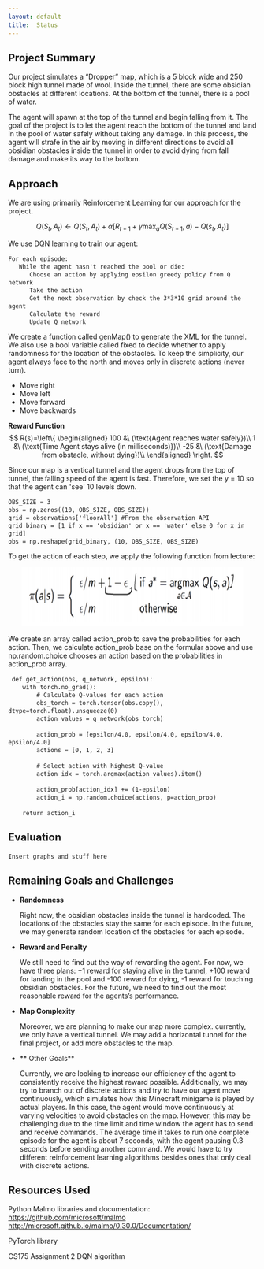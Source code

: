 ```yaml
---
layout: default
title:  Status
---
```


## Project Summary

Our project simulates a “Dropper” map, which is a 5 block wide and 250 block high tunnel made of wool. Inside the tunnel, there are some obsidian obstacles at different locations. At the bottom of the tunnel, there is a pool of water. 

The agent will spawn at the top of the tunnel and begin falling from it. The goal of the project is to let the agent reach the bottom of the tunnel and land in the pool of water safely without taking any damage. In this process, the agent will strafe in the air by moving in different directions to avoid all obsidian obstacles inside the tunnel in order to avoid dying from fall damage and make its way to the bottom. 

## Approach
We are using primarily Reinforcement Learning for our approach for the project.

$$
Q(S_t, A_t)\leftarrow Q(S_t, A_t) + \alpha[R_{t+1} + \gamma\max_a Q(S_{t+1},a)- Q(s_t, A_t)]
$$

We use DQN learning to train our agent:

```
For each episode:
   While the agent hasn't reached the pool or die:
      Choose an action by applying epsilon greedy policy from Q network
      Take the action
      Get the next observation by check the 3*3*10 grid around the agent
      Calculate the reward
      Update Q network
```

We create a function called genMap() to generate the XML for the tunnel. We also use a bool variable called fixed to decide whether to apply randomness for the location of the obstacles. To keep the simplicity, our agent always face to the north and moves only in discrete actions (never turn).

* Move right
* Move left
* Move forward
* Move backwards
	
**Reward Function**
$$
R(s)=\left\{
	\begin{aligned}
	100 &\ (\text{Agent reaches water safely})\\
	1 &\ (\text{Time Agent stays alive (in milliseconds)})\\
	-25 &\ (\text{Damage from obstacle, without dying})\\
	\end{aligned}
	\right.
$$

Since our map is a vertical tunnel and the agent drops from the top of tunnel, the falling speed of the agent is fast. Therefore, we set the y = 10 so that the agent can 'see' 10 levels down.
 ```
 OBS_SIZE = 3
 obs = np.zeros((10, OBS_SIZE, OBS_SIZE))
 grid = observations['floorAll'] #From the observation API
 grid_binary = [1 if x == 'obsidian' or x == 'water' else 0 for x in grid]
 obs = np.reshape(grid_binary, (10, OBS_SIZE, OBS_SIZE)
```

To get the action of each step, we apply the following function from lecture:
<div style="text-align:center"><img src="egreedy.png" width="450" height="120"/></div>
 
We create an array called action_prob to save the probabilities for each action. Then, we calculate action_prob base on the formular above and use np.random.choice chooses an action based on the probabilities in action_prob array.


```
 def get_action(obs, q_network, epsilon):
    with torch.no_grad():
        # Calculate Q-values for each action
        obs_torch = torch.tensor(obs.copy(), dtype=torch.float).unsqueeze(0)
        action_values = q_network(obs_torch)

        action_prob = [epsilon/4.0, epsilon/4.0, epsilon/4.0, epsilon/4.0]
        actions = [0, 1, 2, 3]

        # Select action with highest Q-value
        action_idx = torch.argmax(action_values).item()

        action_prob[action_idx] += (1-epsilon)
        action_i = np.random.choice(actions, p=action_prob)
        
    return action_i
```

## Evaluation
	Insert graphs and stuff here
	
## Remaining Goals and Challenges
- **Randomness**
 
  Right now, the obsidian obstacles inside the tunnel is hardcoded. The locations of the obstacles stay the same for each episode. In the future, we may generate random location of the obstacles for each episode.

- **Reward and Penalty**

  We still need to find out the way of rewarding the agent. For now, we have three plans: +1 reward for staying alive in the tunnel, +100 reward for landing in the pool and -100 reward  for dying, -1 reward for touching obsidian obstacles. For the future, we need to find out the most reasonable reward for the agents’s performance.

- **Map Complexity**

  Moreover, we are planning to make our map more complex. currently, we only have a vertical tunnel. We may add a horizontal tunnel for the final project, or add more obstacles to the map.
  
- ** Other Goals**
  
  Currently, we are looking to increase our efficiency of the agent to consistently receive the highest reward possible. 
  Additionally, we may try to branch out of discrete actions and try to have our agent move continuously, which simulates how this Minecraft minigame is played by actual players. In this case, the agent would move continuously at varying velocities to avoid obstacles on the map. However, this may be challenging due to the time limit and time window the agent has to send and receive commands. The average time it takes to run one complete episode for the agent is about 7 seconds, with the agent pausing 0.3 seconds before sending another command. We would have to try different reinforcement learning algorithms besides ones that only deal with discrete actions.

## Resources Used
Python Malmo libraries and documentation: 
https://github.com/microsoft/malmo
http://microsoft.github.io/malmo/0.30.0/Documentation/

PyTorch library

CS175 Assignment 2 DQN algorithm
